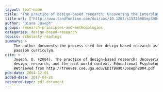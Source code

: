 ```yaml
---
layout: leaf-node
title: "The practice of design-based research: Uncovering the interplay between design, research, and the real-world context"
title-url: ["http://www.tandfonline.com/doi/abs/10.1207/s15326985ep3904_5","http://treeves.coe.uga.edu/EDIT9990/Joseph2004.pdf"]
author: "Diana Joseph"
groups: research-principles-and-methodologies
categories: design-based-research
topics: scholarly-readings
summary: >
    The author documents the process used for design-based research as part of the
    passion curriculym.
cite: >
    Joseph, D. (2004). The practice of design-based research: Uncovering the interplay between
    design, research, and the real-world context. Educational Psychologist, 39(4), 235-242.
    Retrieved from http://treeves.coe.uga.edu/EDIT9990/Joseph2004.pdf
pub-date: 2004-12-01
added-date: 2017-04-28
resource-type: pdf-document
---
```

